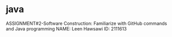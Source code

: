 # java
ASSIGNMENT#2-Software Construction: Familiarize with GitHub commands and Java programming 
NAME: Leen Hawsawi ID: 2111613